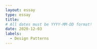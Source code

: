 ```yaml
---
layout: essay
type: essay
title: 
# All dates must be YYYY-MM-DD format!
date: 2020-12-03
labels:
  - Design Patterns
---
```


